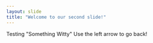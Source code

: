 ```yaml
---
layout: slide
title: "Welcome to our second slide!"
---
```

Testing "Something Witty"
Use the left arrow to go back!

